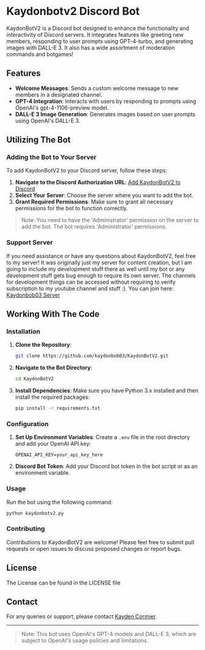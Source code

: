 # Kaydonbotv2 Discord Bot

KaydonBotV2 is a Discord bot designed to enhance the functionality and interactivity of Discord servers. It integrates features like greeting new members, responding to user prompts using GPT-4-turbo, and generating images with DALL-E 3. It also has a wide assortment of moderation commands and botgames!

## Features

- **Welcome Messages**: Sends a custom welcome message to new members in a designated channel.
- **GPT-4 Integration**: Interacts with users by responding to prompts using OpenAI's gpt-4-1106-preview model.
- **DALL-E 3 Image Generation**: Generates images based on user prompts using OpenAI's DALL-E 3.

## Utilizing The Bot

### Adding the Bot to Your Server

To add KaydonBotV2 to your Discord server, follow these steps:

1. **Navigate to the Discord Authorization URL**: [Add KaydonBotV2 to Discord](https://discord.com/api/oauth2/authorize?client_id=1181143854959837184&permissions=8&scope=bot+applications.commands)
2. **Select Your Server**: Choose the server where you want to add the bot.
3. **Grant Required Permissions**: Make sure to grant all necessary permissions for the bot to function correctly.

> Note: You need to have the 'Administrator' permission on the server to add the bot. The bot requires 'Administrator' permissions.

### Support Server

If you need assistance or have any questions about KaydonBotV2, feel free to my server! It was originally just my server for content creation, but I am going to include my development stuff there as well until my bot or any development stuff gets bug enough to require its own server. The channels for development things can be accessed without requiring to verify subscription to my youtube channel and stuff :). You can join here: [Kaydonbob03 Server](https://discord.com/invite/qbVJ6G2)

## Working With The Code

### Installation

1. **Clone the Repository**:
   ```bash
   git clone https://github.com/kaydonbob03/KaydonBotV2.git
   ```
2. **Navigate to the Bot Directory**:
   ```bash
   cd KaydonBotV2
   ```
3. **Install Dependencies**:
   Make sure you have Python 3.x installed and then install the required packages:
   ```bash
   pip install -r requirements.txt
   ```

### Configuration

1. **Set Up Environment Variables**:
   Create a `.env` file in the root directory and add your OpenAI API key:
   ```
   OPENAI_API_KEY=your_api_key_here
   ```
2. **Discord Bot Token**:
   Add your Discord bot token in the bot script or as an environment variable.

### Usage

Run the bot using the following command:
```bash
python kaydonbotv2.py
```

### Contributing

Contributions to KaydonBotV2 are welcome! Please feel free to submit pull requests or open issues to discuss proposed changes or report bugs.

## License

The License can be found in the LICENSE file

## Contact

For any queries or support, please contact [Kayden Cormier](MAILTO:Kaydonbob03@gmail.com).

---

> Note: This bot uses OpenAI's GPT-4 models and DALL-E 3, which are subject to OpenAI's usage policies and limitations.
